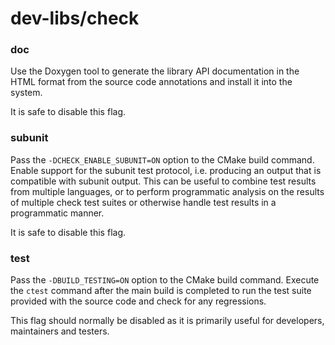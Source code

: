 # dev-libs/check

### doc
Use the Doxygen tool to generate the library API documentation in the HTML format from the source code annotations and install it into the system.

It is safe to disable this flag.

### subunit
Pass the `-DCHECK_ENABLE_SUBUNIT=ON` option to the CMake build command. Enable support for the subunit test protocol, i.e. producing an output that is compatible with subunit output. This can be useful to combine test results from multiple languages, or to perform programmatic analysis on the results of multiple check test suites or otherwise handle test results in a programmatic manner.

It is safe to disable this flag.

### test
Pass the `-DBUILD_TESTING=ON` option to the CMake build command. Execute the `ctest` command after the main build is completed to run the test suite provided with the source code and check for any regressions.

This flag should normally be disabled as it is primarily useful for developers, maintainers and testers.
